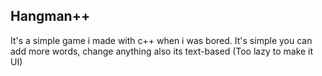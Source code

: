 ## Hangman++

It's a simple game i made with c++ when i was bored.
It's simple you can add more words, change anything also its text-based (Too lazy to make it UI)
